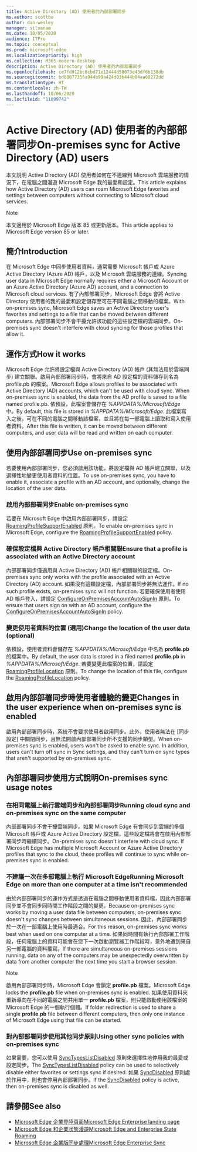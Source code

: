 ```yaml
---
title: Active Directory (AD) 使用者的內部部署同步
ms.author: scottbo
author: dan-wesley
manager: silvanam
ms.date: 10/05/2020
audience: ITPro
ms.topic: conceptual
ms.prod: microsoft-edge
ms.localizationpriority: high
ms.collection: M365-modern-desktop
description: Active Directory (AD) 使用者的內部部署同步
ms.openlocfilehash: ce7fd912bc8cbd71e12444d58073e43df6b138db
ms.sourcegitcommit: bd68077356a944b99a424d03b444b04aa60272dd
ms.translationtype: HT
ms.contentlocale: zh-TW
ms.lasthandoff: 10/06/2020
ms.locfileid: "11099742"
---
```

# <span data-ttu-id="15786-103">Active Directory (AD) 使用者的內部部署同步</span><span class="sxs-lookup"><span data-stu-id="15786-103">On-premises sync for Active Directory (AD) users</span></span>

<span data-ttu-id="15786-104">本文說明 Active Directory (AD) 使用者如何在不連線到 Microsoft 雲端服務的情況下，在電腦之間漫遊 Microsoft Edge 我的最愛和設定。</span><span class="sxs-lookup"><span data-stu-id="15786-104">This article explains how Active Directory (AD) users can roam Microsoft Edge favorites and settings between computers without connecting to Microsoft cloud services.</span></span>

> [!NOTE]
> <span data-ttu-id="15786-105">本文適用於 Microsoft Edge 版本 85 或更新版本。</span><span class="sxs-lookup"><span data-stu-id="15786-105">This article applies to Microsoft Edge version 85 or later.</span></span>

## <span data-ttu-id="15786-106">簡介</span><span class="sxs-lookup"><span data-stu-id="15786-106">Introduction</span></span>

<span data-ttu-id="15786-107">在 Microsoft Edge 中同步使用者資料，通常需要 Microsoft 帳戶或 Azure Active Directory (Azure AD) 帳戶，以及 Microsoft 雲端服務的連線。</span><span class="sxs-lookup"><span data-stu-id="15786-107">Syncing user data in Microsoft Edge normally requires either a Microsoft Account or an Azure Active Directory (Azure AD) account, and a connection to Microsoft cloud services.</span></span> <span data-ttu-id="15786-108">有了內部部署同步，Microsoft Edge 會將 Active Directory 使用者的我的最愛和設定儲存至可在不同電腦之間移動的檔案。</span><span class="sxs-lookup"><span data-stu-id="15786-108">With on-premises sync, Microsoft Edge saves an Active Directory user's favorites and settings to a file that can be moved between different computers.</span></span> <span data-ttu-id="15786-109">內部部署同步不會干擾允許該功能的這些設定檔的雲端同步。</span><span class="sxs-lookup"><span data-stu-id="15786-109">On-premises sync doesn't interfere with cloud syncing for those profiles that allow it.</span></span>

## <span data-ttu-id="15786-110">運作方式</span><span class="sxs-lookup"><span data-stu-id="15786-110">How it works</span></span>

<span data-ttu-id="15786-111">Microsoft Edge 允許將設定檔與 Active Directory (AD) 帳戶 (其無法用於雲端同步) 建立關聯。啟用內部部署同步時，會將來自 AD 設定檔的資料儲存到名為 profile.pb 的檔案。</span><span class="sxs-lookup"><span data-stu-id="15786-111">Microsoft Edge allows profiles to be associated with Active Directory (AD) accounts, which can't be used with cloud sync. When on-premises sync is enabled, the data from the AD profile is saved to a file named profile.pb.</span></span> <span data-ttu-id="15786-112">依預設，此檔案會儲存在 *%APPDATA%/Microsoft/Edge* 中。</span><span class="sxs-lookup"><span data-stu-id="15786-112">By default, this file is stored in *%APPDATA%/Microsoft/Edge*.</span></span> <span data-ttu-id="15786-113">此檔案寫入之後，可在不同的電腦之間移動該檔案，並且將在每一部電腦上讀取和寫入使用者資料。</span><span class="sxs-lookup"><span data-stu-id="15786-113">After this file is written, it can be moved between different computers, and user data will be read and written on each computer.</span></span>

## <span data-ttu-id="15786-114">使用內部部署同步</span><span class="sxs-lookup"><span data-stu-id="15786-114">Use on-premises sync</span></span>

<span data-ttu-id="15786-115">若要使用內部部署同步，您必須啟用該功能，將設定檔與 AD 帳戶建立關聯，以及選擇性地變更使用者資料的位置。</span><span class="sxs-lookup"><span data-stu-id="15786-115">To use on-premises sync, you have to enable it, associate a profile with an AD account, and optionally, change the location of the user data.</span></span>

### <span data-ttu-id="15786-116">啟用內部部署同步</span><span class="sxs-lookup"><span data-stu-id="15786-116">Enable on-premises sync</span></span>

<span data-ttu-id="15786-117">若要在 Microsoft Edge 中啟用內部部署同步，請設定 [RoamingProfileSupportEnabled](https://docs.microsoft.com/DeployEdge/microsoft-edge-policies#roamingprofilesupportenabled) 原則。</span><span class="sxs-lookup"><span data-stu-id="15786-117">To enable on-premises sync in Microsoft Edge, configure the [RoamingProfileSupportEnabled](https://docs.microsoft.com/DeployEdge/microsoft-edge-policies#roamingprofilesupportenabled) policy.</span></span>

### <span data-ttu-id="15786-118">確保設定檔與 Active Directory 帳戶相關聯</span><span class="sxs-lookup"><span data-stu-id="15786-118">Ensure that a profile is associated with an Active Directory account</span></span>

<span data-ttu-id="15786-119">內部部署同步僅適用與 Active Directory (AD) 帳戶相關聯的設定檔。</span><span class="sxs-lookup"><span data-stu-id="15786-119">On-premises sync only works with the profile associated with an Active Directory (AD) account.</span></span> <span data-ttu-id="15786-120">如果沒有這類設定檔，內部部署同步將無法運作。</span><span class="sxs-lookup"><span data-stu-id="15786-120">If no such profile exists, on-premises sync will not function.</span></span> <span data-ttu-id="15786-121">若要確保使用者使用 AD 帳戶登入，請設定 [ConfigureOnPremisesAccountAutoSignIn](https://docs.microsoft.com/DeployEdge/microsoft-edge-policies#configureonpremisesaccountautosignin) 原則。</span><span class="sxs-lookup"><span data-stu-id="15786-121">To ensure that users sign on with an AD account, configure the [ConfigureOnPremisesAccountAutoSignIn](https://docs.microsoft.com/DeployEdge/microsoft-edge-policies#configureonpremisesaccountautosignin) policy.</span></span>

### <span data-ttu-id="15786-122">變更使用者資料的位置 (選用)</span><span class="sxs-lookup"><span data-stu-id="15786-122">Change the location of the user data (optional)</span></span>

<span data-ttu-id="15786-123">依預設，使用者資料會儲存在 *%APPDATA%/Microsoft/Edge* 中名為 **profile.pb** 的檔案中。</span><span class="sxs-lookup"><span data-stu-id="15786-123">By default, the user data is stored in a filed named **profile.pb** in *%APPDATA%/Microsoft/Edge*.</span></span> <span data-ttu-id="15786-124">若要變更此檔案的位置，請設定 [RoamingProfileLocation](https://docs.microsoft.com/DeployEdge/microsoft-edge-policies#roamingprofilelocation) 原則。</span><span class="sxs-lookup"><span data-stu-id="15786-124">To change the location of this file, configure the [RoamingProfileLocation](https://docs.microsoft.com/DeployEdge/microsoft-edge-policies#roamingprofilelocation) policy.</span></span>

## <span data-ttu-id="15786-125">啟用內部部署同步時使用者體驗的變更</span><span class="sxs-lookup"><span data-stu-id="15786-125">Changes in the user experience when on-premises sync is enabled</span></span>

<span data-ttu-id="15786-126">啟用內部部署同步時，系統不會要求使用者啟用同步。此外，使用者無法在 [同步設定] 中關閉同步，且無法開啟內部部署同步所不支援的同步類型。</span><span class="sxs-lookup"><span data-stu-id="15786-126">When on-premises sync is enabled, users won't be asked to enable sync. In addition, users can't turn off sync in Sync settings, and they can't turn on sync types that aren't supported by on-premises sync.</span></span>

## <span data-ttu-id="15786-127">內部部署同步使用方式說明</span><span class="sxs-lookup"><span data-stu-id="15786-127">On-premises sync usage notes</span></span>

### <span data-ttu-id="15786-128">在相同電腦上執行雲端同步和內部部署同步</span><span class="sxs-lookup"><span data-stu-id="15786-128">Running cloud sync and on-premises sync on the same computer</span></span>

<span data-ttu-id="15786-129">內部部署同步不會干擾雲端同步。如果 Microsoft Edge 有會同步到雲端的多個 Microsoft 帳戶或 Azure Active Directory 設定檔，這些設定檔將會在啟用內部部署同步時繼續同步。</span><span class="sxs-lookup"><span data-stu-id="15786-129">On-premises sync doesn't interfere with cloud sync. If Microsoft Edge has multiple Microsoft Account or Azure Active Directory profiles that sync to the cloud, these profiles will continue to sync while on-premises sync is enabled.</span></span>

### <span data-ttu-id="15786-130">不建議一次在多部電腦上執行 Microsoft Edge</span><span class="sxs-lookup"><span data-stu-id="15786-130">Running Microsoft Edge on more than one computer at a time isn't recommended</span></span>

<span data-ttu-id="15786-131">由於內部部署同步的運作方式是透過在電腦之間移動使用者資料檔，因此內部部署同步並不會同步同時間工作階段之間的變更。</span><span class="sxs-lookup"><span data-stu-id="15786-131">Because on-premises sync works by moving a user data file between computers, on-premises sync doesn't sync changes between simultaneous sessions.</span></span> <span data-ttu-id="15786-132">因此，內部部署同步於一次在一部電腦上使用時最適合。</span><span class="sxs-lookup"><span data-stu-id="15786-132">For this reason, on-premises sync works best when used on one computer at a time.</span></span> <span data-ttu-id="15786-133">如果同時間有執行內部部署工作階段，任何電腦上的資料可能會在您下一次啟動瀏覽器工作階段時，意外地遭到來自另一部電腦的資料覆寫。</span><span class="sxs-lookup"><span data-stu-id="15786-133">If there are simultaneous on-premises sessions running, data on any of the computers may be unexpectedly overwritten by data from another computer the next time you start a browser session.</span></span>

> [!NOTE]
> <span data-ttu-id="15786-134">啟用內部部署同步時，Microsoft Edge 會鎖定 **profile.pb** 檔案。</span><span class="sxs-lookup"><span data-stu-id="15786-134">Microsoft Edge locks the **profile.pb** file when on-premises sync is enabled.</span></span> <span data-ttu-id="15786-135">如果使用資料夾重新導向在不同的電腦之間共用單一 **profile.pb** 檔案，則只能啟動使用該檔案的 Microsoft Edge 的一個執行個體。</span><span class="sxs-lookup"><span data-stu-id="15786-135">If folder redirection is used to share a single **profile.pb** file between different computers, then only one instance of Microsoft Edge using that file can be started.</span></span>

### <span data-ttu-id="15786-136">對內部部署同步使用其他同步原則</span><span class="sxs-lookup"><span data-stu-id="15786-136">Using other sync policies with on-premises sync</span></span>

<span data-ttu-id="15786-137">如果需要，您可以使用 [SyncTypesListDisabled](https://docs.microsoft.com/DeployEdge/microsoft-edge-policies#synctypeslistdisabled) 原則來選擇性地停用我的最愛或設定同步。</span><span class="sxs-lookup"><span data-stu-id="15786-137">The [SyncTypesListDisabled](https://docs.microsoft.com/DeployEdge/microsoft-edge-policies#synctypeslistdisabled) policy can be used to selectively disable either favorites or settings sync if desired.</span></span> <span data-ttu-id="15786-138">如果 [SyncDisabled](https://docs.microsoft.com/DeployEdge/microsoft-edge-policies#syncdisabled) 原則處於作用中，則也會停用內部部署同步。</span><span class="sxs-lookup"><span data-stu-id="15786-138">If the [SyncDisabled](https://docs.microsoft.com/DeployEdge/microsoft-edge-policies#syncdisabled) policy is active, then on-premises sync is disabled as well.</span></span>  

## <span data-ttu-id="15786-139">請參閱</span><span class="sxs-lookup"><span data-stu-id="15786-139">See also</span></span>

- [<span data-ttu-id="15786-140">Microsoft Edge 企業登陸頁面</span><span class="sxs-lookup"><span data-stu-id="15786-140">Microsoft Edge Enterprise landing page</span></span>](https://aka.ms/EdgeEnterprise)
- [<span data-ttu-id="15786-141">Microsoft Edge 和企業狀態漫遊</span><span class="sxs-lookup"><span data-stu-id="15786-141">Microsoft Edge and Enterprise State Roaming</span></span>](microsoft-edge-enterprise-state-roaming.md)
- [<span data-ttu-id="15786-142">Microsoft Edge 企業版同步處理</span><span class="sxs-lookup"><span data-stu-id="15786-142">Microsoft Edge Enterprise Sync</span></span>](microsoft-edge-enterprise-sync.md)
